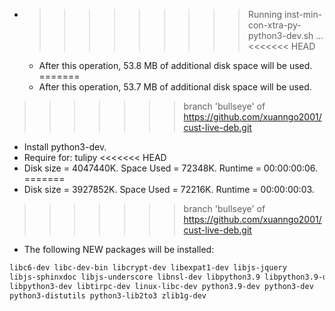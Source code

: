 * >>>>>>>>> Running inst-min-con-xtra-py-python3-dev.sh ...
<<<<<<< HEAD
  * After this operation, 53.8 MB of additional disk space will be used.
=======
  * After this operation, 53.7 MB of additional disk space will be used.
>>>>>>> branch 'bullseye' of https://github.com/xuanngo2001/cust-live-deb.git
  * Install python3-dev.
  * Require for: tulipy
<<<<<<< HEAD
  * Disk size = 4047440K. Space Used = 72348K. Runtime = 00:00:00:06.
=======
  * Disk size = 3927852K. Space Used = 72216K. Runtime = 00:00:00:03.
>>>>>>> branch 'bullseye' of https://github.com/xuanngo2001/cust-live-deb.git
  * The following NEW packages will be installed:
  ```bash
libc6-dev libc-dev-bin libcrypt-dev libexpat1-dev libjs-jquery
libjs-sphinxdoc libjs-underscore libnsl-dev libpython3.9 libpython3.9-dev
libpython3-dev libtirpc-dev linux-libc-dev python3.9-dev python3-dev
python3-distutils python3-lib2to3 zlib1g-dev
  ```
